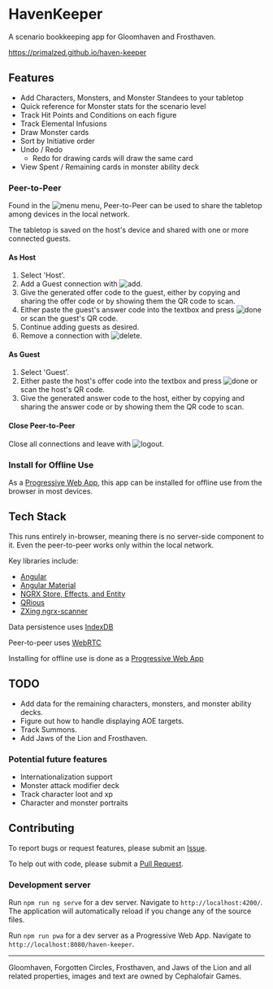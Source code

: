# HavenKeeper

A scenario bookkeeping app for Gloomhaven and Frosthaven.

https://primalzed.github.io/haven-keeper

## Features
* Add Characters, Monsters, and Monster Standees to your tabletop
* Quick reference for Monster stats for the scenario level
* Track Hit Points and Conditions on each figure
* Track Elemental Infusions
* Draw Monster cards
* Sort by Initiative order
* Undo / Redo
  * Redo for drawing cards will draw the same card
* View Spent / Remaining cards in monster ability deck

### Peer-to-Peer
Found in the ![menu](https://raw.githubusercontent.com/google/material-design-icons/master/src/navigation/menu/materialicons/24px.svg) menu, Peer-to-Peer can be used to share the tabletop among devices in the local network.

The tabletop is saved on the host's device and shared with one or more connected guests.

#### As Host
1. Select 'Host'.
2. Add a Guest connection with ![add](https://raw.githubusercontent.com/google/material-design-icons/master/src/content/add/materialicons/24px.svg).
3. Give the generated offer code to the guest, either by copying and sharing the offer code or by showing them the QR code to scan.
4. Either paste the guest's answer code into the textbox and press ![done](https://raw.githubusercontent.com/google/material-design-icons/master/src/action/done/materialicons/24px.svg) or scan the guest's QR code.
5. Continue adding guests as desired.
6. Remove a connection with ![delete](https://raw.githubusercontent.com/google/material-design-icons/master/src/action/delete/materialicons/24px.svg).

#### As Guest
1. Select 'Guest'.
2. Either paste the host's offer code into the textbox and press ![done](https://raw.githubusercontent.com/google/material-design-icons/master/src/action/done/materialicons/24px.svg) or scan the host's QR code.
4. Give the generated answer code to the host, either by copying and sharing the answer code or by showing them the QR code to scan.

#### Close Peer-to-Peer
Close all connections and leave with ![logout](https://raw.githubusercontent.com/google/material-design-icons/master/src/action/logout/materialicons/24px.svg).

### Install for Offline Use
As a [Progressive Web App](https://developer.mozilla.org/en-US/docs/web/progressive_web_apps), this app can be installed for offline use from the browser in most devices.

## Tech Stack
This runs entirely in-browser, meaning there is no server-side component to it. Even the peer-to-peer works only within the local network.

Key libraries include:
* [Angular]()
* [Angular Material]()
* [NGRX Store, Effects, and Entity]()
* [QRious](https://github.com/neocotic/qrious)
* [ZXing ngrx-scanner](https://github.com/zxing-js/ngx-scanner)

Data persistence uses [IndexDB]()

Peer-to-peer uses [WebRTC]()

Installing for offline use is done as a [Progressive Web App](https://developer.mozilla.org/en-US/docs/web/progressive_web_apps)

## TODO
* Add data for the remaining characters, monsters, and monster ability decks.
* Figure out how to handle displaying AOE targets.
* Track Summons.
* Add Jaws of the Lion and Frosthaven.

### Potential future features
* Internationalization support
* Monster attack modifier deck
* Track character loot and xp
* Character and monster portraits

## Contributing
To report bugs or request features, please submit an [Issue](https://github.com/PrimalZed/haven-keeper/issues).

To help out with code, please submit a [Pull Request](https://github.com/PrimalZed/haven-keeper/pulls).

### Development server

Run `npm run ng serve` for a dev server. Navigate to `http://localhost:4200/`. The application will automatically reload if you change any of the source files.

Run `npm run pwa` for a dev server as a Progressive Web App. Navigate to `http://localhost:8080/haven-keeper`.

---

Gloomhaven, Forgotten Circles, Frosthaven, and Jaws of the Lion and all related properties, images and text are owned by Cephalofair Games.
